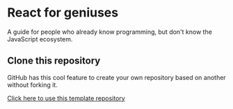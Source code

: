 # React for geniuses

A guide for people who already know programming, but don't know the JavaScript ecosystem.

## Clone this repository

GitHub has this cool feature to create your own repository based on another without forking it.

[Click here to use this template repository](https://github.com/rijx/react-for-geniuses/generate)
